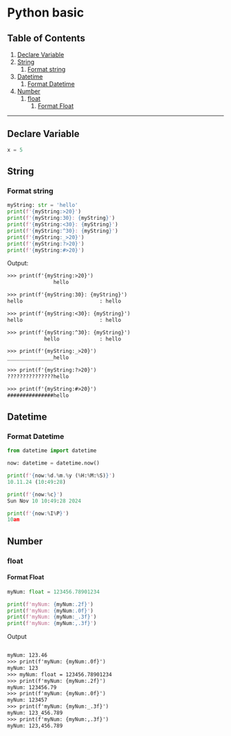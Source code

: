 # Python basic
## Table of Contents
  1. [Declare Variable](#Declare-Variable)
  1. [String](#String)
      1. [Format string](#Format-string)
  1. [Datetime](#Datetime)
      1. [Format Datetime](#Format-Datetime)
  1. [Number](#Number)
      1. [float](#float)
          1. [Format Float](#Format-Float)

***

## Declare Variable
```python
x = 5
```


## String
### Format string
```python
myString: str = 'hello'
print(f'{myString:>20}')
print(f'{myString:30}: {myString}')
print(f'{myString:<30}: {myString}')
print(f'{myString:^30}: {myString}')
print(f'{myString:_>20}')
print(f'{myString:?>20}')
print(f'{myString:#>20}')
```

Output:
```txt
>>> print(f'{myString:>20}')
               hello

>>> print(f'{myString:30}: {myString}')
hello                         : hello

>>> print(f'{myString:<30}: {myString}')
hello                         : hello

>>> print(f'{myString:^30}: {myString}')
            hello             : hello

>>> print(f'{myString:_>20}')
_______________hello

>>> print(f'{myString:?>20}')
???????????????hello

>>> print(f'{myString:#>20}')
###############hello

```

## Datetime
### Format Datetime
```python
from datetime import datetime

now: datetime = datetime.now()

print(f'{now:%d.%m.%y (%H:%M:%S)}')
10.11.24 (10:49:28)

print(f'{now:%c}')
Sun Nov 10 10:49:28 2024

print(f'{now:%I%P}')
10am

```

## Number
### float
#### Format Float
```python
myNum: float = 123456.78901234

print(f'myNum: {myNum:.2f}')
print(f'myNum: {myNum:.0f}')
print(f'myNum: {myNum:_.3f}')
print(f'myNum: {myNum:,.3f}')
```
Output
```txt

myNum: 123.46
>>> print(f'myNum: {myNum:.0f}')
myNum: 123
>>> myNum: float = 123456.78901234
>>> print(f'myNum: {myNum:.2f}')
myNum: 123456.79
>>> print(f'myNum: {myNum:.0f}')
myNum: 123457
>>> print(f'myNum: {myNum:_.3f}')
myNum: 123_456.789
>>> print(f'myNum: {myNum:,.3f}')
myNum: 123,456.789

```



